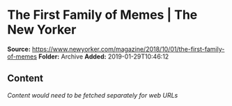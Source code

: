 # The First Family of Memes | The New Yorker

**Source:** https://www.newyorker.com/magazine/2018/10/01/the-first-family-of-memes
**Folder:** Archive
**Added:** 2019-01-29T10:46:12




## Content
*Content would need to be fetched separately for web URLs*
